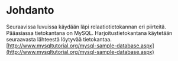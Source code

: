 # Johdanto

Seuraavissa luvuissa käydään läpi relaatiotietokannan eri piirteitä. Pääasiassa tietokantana on MySQL. Harjoitustietokantana käytetään seuraavasta lähteestä löytyvää tietokantaa. [http://www.mysqltutorial.org/mysql-sample-database.aspx](http://www.mysqltutorial.org/mysql-sample-database.aspx)



